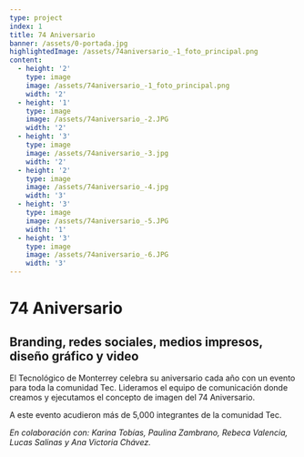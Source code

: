 ```yaml
---
type: project
index: 1
title: 74 Aniversario
banner: /assets/0-portada.jpg
highlightedImage: /assets/74aniversario_-1_foto_principal.png
content:
  - height: '2'
    type: image
    image: /assets/74aniversario_-1_foto_principal.png
    width: '2'
  - height: '1'
    type: image
    image: /assets/74aniversario_-2.JPG
    width: '2'
  - height: '3'
    type: image
    image: /assets/74aniversario_-3.jpg
    width: '2'
  - height: '2'
    type: image
    image: /assets/74aniversario_-4.jpg
    width: '3'
  - height: '3'
    type: image
    image: /assets/74aniversario_-5.JPG
    width: '1'
  - height: '3'
    type: image
    image: /assets/74aniversario_-6.JPG
    width: '3'
---
```

# 74 Aniversario

## Branding, redes sociales, medios impresos, diseño gráfico y video

El Tecnológico de Monterrey celebra su aniversario cada año con un evento para toda la comunidad Tec. Lideramos el equipo de comunicación donde creamos y ejecutamos el concepto de imagen del 74 Aniversario.

A este evento acudieron más de 5,000 integrantes de la comunidad Tec.

_En colaboración con: Karina Tobías, Paulina Zambrano, Rebeca Valencia, Lucas Salinas y Ana Victoria Chávez._
